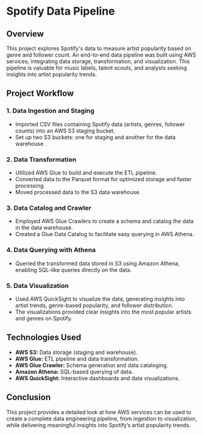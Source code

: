 # Spotify Data Pipeline

## Overview
This project explores Spotify's data to measure artist popularity based on genre and follower count. An end-to-end data pipeline was built using AWS services, integrating data storage, transformation, and visualization. This pipeline is valuable for music labels, talent scouts, and analysts seeking insights into artist popularity trends.

## Project Workflow

### 1. Data Ingestion and Staging
- Imported CSV files containing Spotify data (artists, genres, follower counts) into an AWS S3 staging bucket.
- Set up two S3 buckets: one for staging and another for the data warehouse.

### 2. Data Transformation
- Utilized AWS Glue to build and execute the ETL pipeline.
- Converted data to the Parquet format for optimized storage and faster processing.
- Moved processed data to the S3 data warehouse.

### 3. Data Catalog and Crawler
- Employed AWS Glue Crawlers to create a schema and catalog the data in the data warehouse.
- Created a Glue Data Catalog to facilitate easy querying in AWS Athena.

### 4. Data Querying with Athena
- Queried the transformed data stored in S3 using Amazon Athena, enabling SQL-like queries directly on the data.

### 5. Data Visualization
- Used AWS QuickSight to visualize the data, generating insights into artist trends, genre-based popularity, and follower distribution.
- The visualizations provided clear insights into the most popular artists and genres on Spotify.

## Technologies Used
- **AWS S3:** Data storage (staging and warehouse).
- **AWS Glue:** ETL pipeline and data transformation.
- **AWS Glue Crawler:** Schema generation and data cataloging.
- **Amazon Athena:** SQL-based querying of data.
- **AWS QuickSight:** Interactive dashboards and data visualizations.

## Conclusion
This project provides a detailed look at how AWS services can be used to create a complete data engineering pipeline, from ingestion to visualization, while delivering meaningful insights into Spotify’s artist popularity trends.
